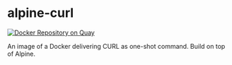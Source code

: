 # alpine-curl

[![Docker Repository on Quay](https://quay.io/repository/watchdogpolska/alpine-curl/status "Docker Repository on Quay")](https://quay.io/repository/watchdogpolska/alpine-curl)

An image of a Docker delivering CURL as one-shot command. Build on top of Alpine.